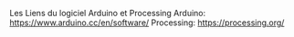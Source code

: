 Les Liens du logiciel Arduino et Processing
Arduino: 
https://www.arduino.cc/en/software/
Processing: 
https://processing.org/
